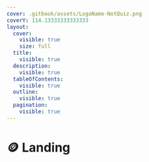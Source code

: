 ```yaml
---
cover: .gitbook/assets/LogoName-NotQuiz.png
coverY: 114.13333333333333
layout:
  cover:
    visible: true
    size: full
  title:
    visible: true
  description:
    visible: true
  tableOfContents:
    visible: true
  outline:
    visible: true
  pagination:
    visible: true
---
```


# 🪙 Landing


